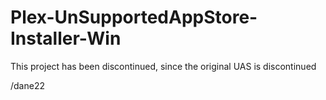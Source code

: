 Plex-UnSupportedAppStore-Installer-Win
======================================

This project has been discontinued, since the original UAS is discontinued

/dane22

